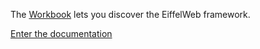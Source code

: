 The [Workbook](/doc/workbook/workbook.md) lets you discover the EiffelWeb framework.

[Enter the documentation](/doc/workbook/workbook.md)
		
